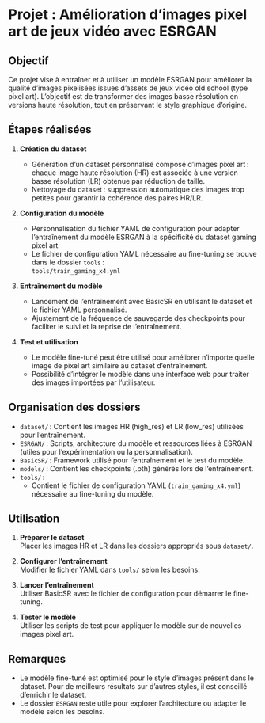 # Projet : Amélioration d’images pixel art de jeux vidéo avec ESRGAN

## Objectif

Ce projet vise à entraîner et à utiliser un modèle ESRGAN pour améliorer la qualité d’images pixelisées issues d’assets de jeux vidéo old school (type pixel art). L’objectif est de transformer des images basse résolution en versions haute résolution, tout en préservant le style graphique d’origine.

## Étapes réalisées

1. **Création du dataset**
   - Génération d’un dataset personnalisé composé d’images pixel art : chaque image haute résolution (HR) est associée à une version basse résolution (LR) obtenue par réduction de taille.
   - Nettoyage du dataset : suppression automatique des images trop petites pour garantir la cohérence des paires HR/LR.

2. **Configuration du modèle**
   - Personnalisation du fichier YAML de configuration pour adapter l’entraînement du modèle ESRGAN à la spécificité du dataset gaming pixel art.
   - Le fichier de configuration YAML nécessaire au fine-tuning se trouve dans le dossier `tools` :  
     `tools/train_gaming_x4.yml`

3. **Entraînement du modèle**
   - Lancement de l’entraînement avec BasicSR en utilisant le dataset et le fichier YAML personnalisé.
   - Ajustement de la fréquence de sauvegarde des checkpoints pour faciliter le suivi et la reprise de l’entraînement.

4. **Test et utilisation**
   - Le modèle fine-tuné peut être utilisé pour améliorer n’importe quelle image de pixel art similaire au dataset d’entraînement.
   - Possibilité d’intégrer le modèle dans une interface web pour traiter des images importées par l’utilisateur.

## Organisation des dossiers

- `dataset/` : Contient les images HR (high_res) et LR (low_res) utilisées pour l’entraînement.
- `ESRGAN/` : Scripts, architecture du modèle et ressources liées à ESRGAN (utiles pour l’expérimentation ou la personnalisation).
- `BasicSR/` : Framework utilisé pour l’entraînement et le test du modèle.
- `models/` : Contient les checkpoints (.pth) générés lors de l’entraînement.
- `tools/` :  
  - Contient le fichier de configuration YAML (`train_gaming_x4.yml`) nécessaire au fine-tuning du modèle.

## Utilisation

1. **Préparer le dataset**  
   Placer les images HR et LR dans les dossiers appropriés sous `dataset/`.

2. **Configurer l’entraînement**  
   Modifier le fichier YAML dans `tools/` selon les besoins.

3. **Lancer l’entraînement**  
   Utiliser BasicSR avec le fichier de configuration pour démarrer le fine-tuning.

4. **Tester le modèle**  
   Utiliser les scripts de test pour appliquer le modèle sur de nouvelles images pixel art.

## Remarques

- Le modèle fine-tuné est optimisé pour le style d’images présent dans le dataset. Pour de meilleurs résultats sur d’autres styles, il est conseillé d’enrichir le dataset.
- Le dossier `ESRGAN` reste utile pour explorer l’architecture ou adapter le modèle selon les besoins.
